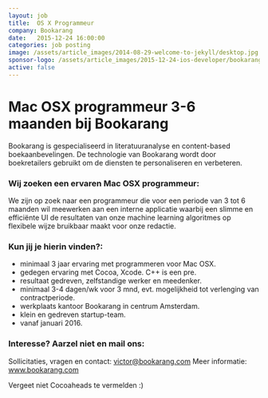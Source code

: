 ```yaml
---
layout: job
title:  OS X Programmeur
company: Bookarang
date:   2015-12-24 16:00:00
categories: job posting
image: /assets/article_images/2014-08-29-welcome-to-jekyll/desktop.jpg
sponsor-logo: /assets/article_images/2015-12-24-ios-developer/bookarang.png
active: false
---
```


Mac OSX programmeur 3-6 maanden bij Bookarang
===================================

Bookarang is gespecialiseerd in literatuuranalyse en content-based boekaanbevelingen. De technologie van Bookarang wordt door boekretailers gebruikt om de diensten te personaliseren en verbeteren.

### Wij zoeken een ervaren Mac OSX programmeur:

We zijn op zoek naar een programmeur die voor een periode van 3 tot 6 maanden wil meewerken aan een interne applicatie waarbij een slimme en efficiënte UI de resultaten van onze machine learning algoritmes op flexibele wijze bruikbaar maakt voor onze redactie.

### Kun jij je hierin vinden?:

* minimaal 3 jaar ervaring met programmeren voor Mac OSX.
* gedegen ervaring met Cocoa, Xcode. C++ is een pre.
* resultaat gedreven, zelfstandige werker en meedenker.
* minimaal 3-4 dagen/wk voor 3 mnd, evt. mogelijkheid tot verlenging van contractperiode.
* werkplaats kantoor Bookarang in centrum Amsterdam.
* klein en gedreven startup-team.
* vanaf januari 2016.

### Interesse? Aarzel niet en mail ons:

Sollicitaties, vragen en contact: [victor@bookarang.com](mailto:victor@bookarang.com)
Meer informatie: www.bookarang.com

Vergeet niet Cocoaheads te vermelden :)
